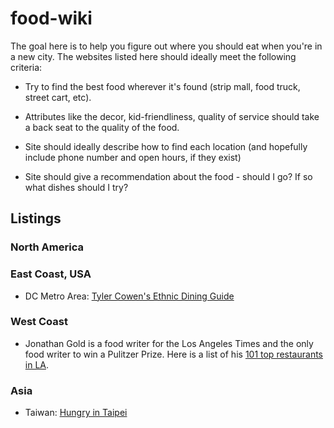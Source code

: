 food-wiki
=========

The goal here is to help you figure out where you should eat when you're in a new city. 
The websites listed here should ideally meet the following criteria:

- Try to find the best food wherever it's found (strip mall, food truck, street cart, etc). 

- Attributes like the decor, kid-friendliness, quality of service should take a back seat to the quality of the food.

- Site should ideally describe how to find each location (and hopefully include phone number and open hours, if they exist)

- Site should give a recommendation about the food - should I go? If so what dishes should I try?

## Listings

### North America

### East Coast, USA

- DC Metro Area: [Tyler Cowen's Ethnic Dining Guide][tcedg]

 [tcedg]: https://tylercowensethnicdiningguide.com/
 
### West Coast

- Jonathan Gold is a food writer for the Los Angeles Times and the only food writer to win a Pulitzer Prize. 
Here is a list of his [101 top restaurants in LA][101-top].

 [101-top]: http://www.latimes.com/features/food/dailydish/la-jonathan-gold-101-top-los-angeles-restaurants-pictures,0,2045113.photogallery
 
### Asia

- Taiwan: [Hungry in Taipei][taipei]

 [taipei]: http://hungryintaipei.blogspot.tw/

